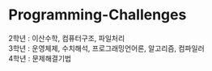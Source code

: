 # Programming-Challenges
2학년 : 이산수학, 컴퓨터구조, 파일처리    
3학년 : 운영체제, 수치해석, 프로그래밍언어론, 알고리즘, 컴파일러    
4학년 : 문제해결기법
